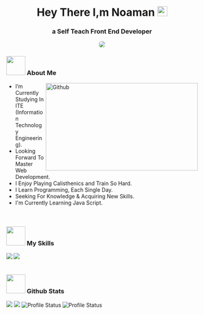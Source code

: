 
<h1 align="center">Hey There I,m Noaman <img src="https://media.giphy.com/media/hvRJCLFzcasrR4ia7z/giphy.gif" width="26" /></h1>
<h3 align="center">a Self Teach Front End Developer </h3>

<div align="center" >
<img style="border-radius: 5px" src="https://media.giphy.com/media/ZVik7pBtu9dNS/giphy.gif">
</div>



<h3>
<img src="https://media.giphy.com/media/ABiB3kRDZ9HQXsmb7b/giphy.gif" width="50">
  About Me
</h3>

<img width="400" height="230" align="right" alt="Github" src="https://github.githubassets.com/images/modules/profile/profile-first-issue-dark.svg" />

- I’m Currently Studying In ITE (Information Technology Engineering).
- Looking Forward To Master Web Development.
- I Enjoy Playing Calisthenics and Train So Hard.
- I Learn Programming, Each Single Day.
- Seeking For Knowledge & Acquiring New Skills.
- I'm Currently Learning Java Script.

<br />

<h3>
  <img src="https://media2.giphy.com/media/QssGEmpkyEOhBCb7e1/giphy.gif?cid=ecf05e47a0n3gi1bfqntqmob8g9aid1oyj2wr3ds3mg700bl&rid=giphy.gif" width="50">
  My Skills
</h3>

<div>
<img align="left" src="https://github-readme-streak-stats.herokuapp.com?user=noamangg&theme=dark&hide_border=true&border_radius=5&date_format=M%20j%5B%2C%20Y%5D">
<img src="https://github-readme-stats.vercel.app/api/top-langs/?username=noamangg&layout=compact&">
</div>
<br />

<h3 width="100">
  <img src="https://i.pinimg.com/originals/65/c4/f4/65c4f452571be1261e9c623f7da488ac.gif" width="50"> 
  Github Stats
</h3>

<div align="left">
<img src="https://github-readme-stats.vercel.app/api?username=noamangg&show_icons=true">
<img src="http://github-profile-summary-cards.vercel.app/api/cards/profile-details?username=noamangg&theme=github">
<img src="http://github-profile-summary-cards.vercel.app/api/cards/stats?username=noamangg&theme=github" alt="Profile Status">
<img src="http://github-profile-summary-cards.vercel.app/api/cards/productive-time?username=noamangg&theme=github&utcOffset=8" alt="Profile Status">
</div>



